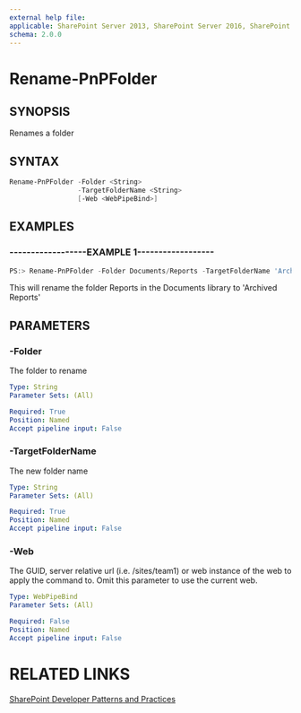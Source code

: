 ```yaml
---
external help file:
applicable: SharePoint Server 2013, SharePoint Server 2016, SharePoint Online
schema: 2.0.0
---
```

# Rename-PnPFolder

## SYNOPSIS
Renames a folder

## SYNTAX 

```powershell
Rename-PnPFolder -Folder <String>
                 -TargetFolderName <String>
                 [-Web <WebPipeBind>]
```

## EXAMPLES

### ------------------EXAMPLE 1------------------
```powershell
PS:> Rename-PnPFolder -Folder Documents/Reports -TargetFolderName 'Archived Reports'
```

This will rename the folder Reports in the Documents library to 'Archived Reports'

## PARAMETERS

### -Folder
The folder to rename

```yaml
Type: String
Parameter Sets: (All)

Required: True
Position: Named
Accept pipeline input: False
```

### -TargetFolderName
The new folder name

```yaml
Type: String
Parameter Sets: (All)

Required: True
Position: Named
Accept pipeline input: False
```

### -Web
The GUID, server relative url (i.e. /sites/team1) or web instance of the web to apply the command to. Omit this parameter to use the current web.

```yaml
Type: WebPipeBind
Parameter Sets: (All)

Required: False
Position: Named
Accept pipeline input: False
```

# RELATED LINKS

[SharePoint Developer Patterns and Practices](http://aka.ms/sppnp)